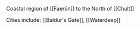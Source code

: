 Coastal region of [[Faerûn]] to the North of [[Chult]]

Cities include: [[Baldur's Gate]], [[Waterdeep]]